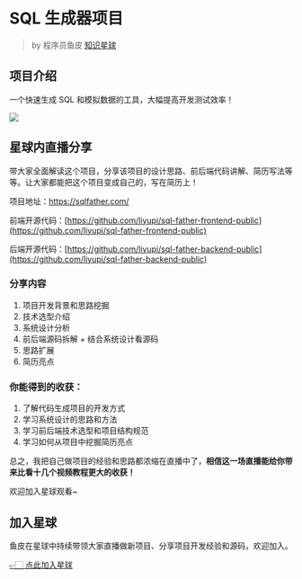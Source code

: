 # SQL 生成器项目

> by 程序员鱼皮 [知识星球](https://yupi.icu)

## 项目介绍

一个快速生成 SQL 和模拟数据的工具，大幅提高开发测试效率！

![](https://yupi.icu/img/sqlfather.png)

## 星球内直播分享

带大家全面解读这个项目，分享该项目的设计思路、前后端代码讲解、简历写法等等。让大家都能把这个项目变成自己的，写在简历上！

项目地址：https://sqlfather.com/

前端开源代码：[https://github.com/liyupi/sql-father-frontend-public](https://github.com/liyupi/sql-father-frontend-public)

后端开源代码：[https://github.com/liyupi/sql-father-backend-public](https://github.com/liyupi/sql-father-backend-public)

### 分享内容

1. 项目开发背景和思路挖掘
2. 技术选型介绍
3. 系统设计分析
4. 前后端源码拆解 + 结合系统设计看源码
5. 思路扩展
6. 简历亮点

### 你能得到的收获：

1. 了解代码生成项目的开发方式
2. 学习系统设计的思路和方法
3. 学习前后端技术选型和项目结构规范
4. 学习如何从项目中挖掘简历亮点

总之，我把自己做项目的经验和思路都浓缩在直播中了，**相信这一场直播能给你带来比看十几个视频教程更大的收获！**

欢迎加入星球观看~

## 加入星球

鱼皮在星球中持续带领大家直播做新项目、分享项目开发经验和源码，欢迎加入。

[👉🏻 点此加入星球](加入星球.md)


